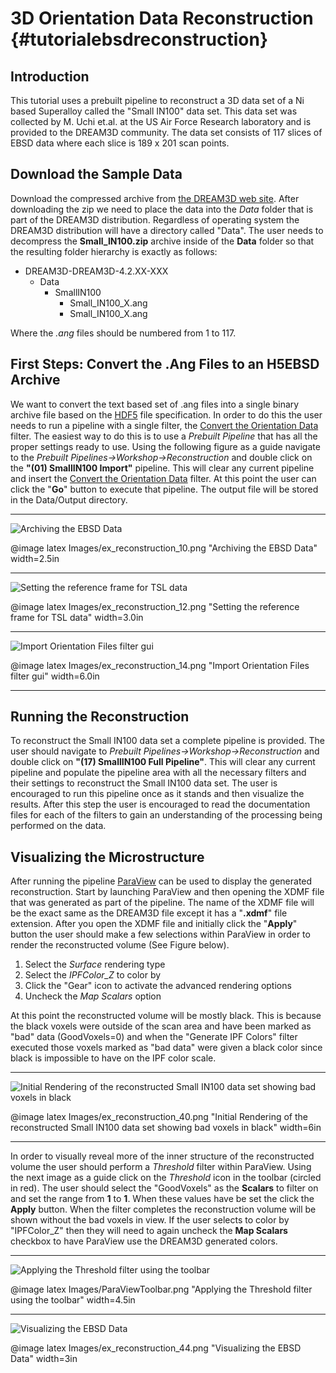 3D Orientation Data Reconstruction {#tutorialebsdreconstruction}
========
## Introduction ##

This tutorial uses a prebuilt pipeline to reconstruct a 3D data set of a Ni based Superalloy called the "Small IN100" data set. This data set was collected by M. Uchi et.al. at the US Air Force Research laboratory and is provided to the DREAM3D community. The data set consists of 117 slices of EBSD data where each slice is 189 x 201 scan points.


## Download the Sample Data ##
Download the compressed archive from [the DREAM3D web site](http://dream3d.bluequartz.net/Data/Small_IN100.zip). After downloading the zip we need to place the data into the *Data* folder that is part of the DREAM3D distribution. Regardless of operating system the DREAM3D distribution will have a directory called "Data". The user needs to decompress the **Small_IN100.zip** archive inside of the **Data** folder so that the resulting folder hierarchy is exactly as follows:

+ DREAM3D-DREAM3D-4.2.XX-XXX
  + Data
    + SmallIN100
      + Small_IN100_X.ang
      + Small_IN100_X.ang

Where the *.ang* files should be numbered from 1 to 117.

## First Steps: Convert the .Ang Files to an H5EBSD Archive ##

We want to convert the text based set of .ang files into a single binary archive file based on the [HDF5](http://www.hdfgroup.org) file specification. In order to do this the user needs to run a pipeline with a single filter, the  [Convert the Orientation Data](ebsdtoh5ebsd.html) filter. The easiest way to do this is to use a *Prebuilt Pipeline* that has all the proper settings ready to use. Using the following figure as a guide navigate to the *Prebuilt Pipelines->Workshop->Reconstruction* and double click on the **"(01) SmallIN100 Import"** pipeline. This will clear any current pipeline and insert the [Convert the Orientation Data](ebsdtoh5ebsd.html) filter. At this point the user can click the "**Go**" button to execute that pipeline. The output file will be stored in the Data/Output directory.

------------

![Archiving the EBSD Data](Images/ex_reconstruction_10.png)

@image latex Images/ex_reconstruction_10.png "Archiving the EBSD Data" width=2.5in

------------

![Setting the reference frame for TSL data](Images/ex_reconstruction_12.png)

@image latex Images/ex_reconstruction_12.png "Setting the reference frame for TSL data" width=3.0in

------------

![Import Orientation Files filter gui](Images/ex_reconstruction_14.png)

@image latex Images/ex_reconstruction_14.png "Import Orientation Files filter gui" width=6.0in

------------

## Running the Reconstruction ##

To reconstruct the Small IN100 data set a complete pipeline is provided. The user should navigate to *Prebuilt Pipelines->Workshop->Reconstruction* and double click on **"(17) SmallIN100 Full Pipeline"**. This will clear any current pipeline and populate the pipeline area with all the necessary filters and their settings to reconstruct the Small IN100 data set. The user is encouraged to run this pipeline once as it stands and then visualize the results. After this step the user is encouraged to read the documentation files for each of the filters to gain an understanding of the processing being performed on the data.

## Visualizing the Microstructure ##

After running the pipeline [ParaView](http://www.paraview.org) can be used to display the generated reconstruction. Start by launching ParaView and then opening the XDMF file that was generated as part of the pipeline. The name of the XDMF file will be the exact same as the DREAM3D file except it has a "**.xdmf**"  file extension. After you open the XDMF file and initially click the "**Apply**"  button the user should make a few selections within ParaView in order to render the reconstructed volume (See Figure below).

1. Select the *Surface* rendering type
2. Select the *IPFColor_Z* to color by
3. Click the "Gear" icon to activate the advanced rendering options
4. Uncheck the *Map Scalars* option


At this point the reconstructed volume will be mostly black. This is because the black voxels were outside of the scan area and have been marked as "bad" data (GoodVoxels=0) and when the "Generate IPF Colors" filter executed those voxels marked as "bad data" were given a black color since black is impossible to have on the IPF color scale.

------------

![Initial Rendering of the reconstructed Small IN100 data set showing bad voxels in black](Images/ex_reconstruction_40.png)

@image latex Images/ex_reconstruction_40.png "Initial Rendering of the reconstructed Small IN100 data set showing bad voxels in black" width=6in

------------

In order to visually reveal more of the inner structure of the reconstructed volume the user should perform a *Threshold* filter within ParaView.  Using the next image as a guide click on the *Threshold* icon in the toolbar (circled in red). The user should select the "GoodVoxels" as the **Scalars** to filter on and set the range from **1** to **1**. When these values have be set the click the **Apply** button. When the filter completes the reconstruction volume will be shown without the bad voxels in view. If the user selects to color by "IPFColor_Z" then they will need to again uncheck the **Map Scalars** checkbox to have ParaView use the DREAM3D generated colors.


------------

![Applying the Threshold filter using the toolbar](Images/ParaViewToolbar.png)

@image latex Images/ParaViewToolbar.png "Applying the Threshold filter using the toolbar" width=4.5in

------------

![Visualizing the EBSD Data](Images/ex_reconstruction_44.png)

@image latex Images/ex_reconstruction_44.png "Visualizing the EBSD Data" width=3in


